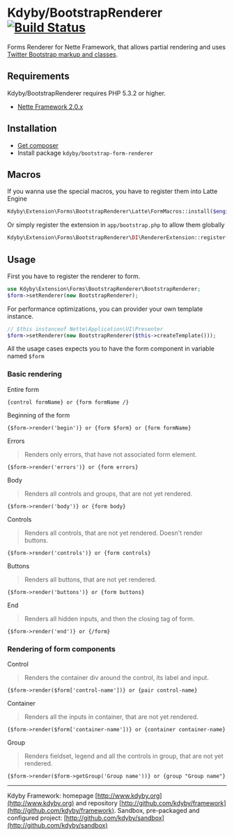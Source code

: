 # Kdyby/BootstrapRenderer [![Build Status](https://secure.travis-ci.org/Kdyby/Framework.png?branch=master)](http://travis-ci.org/Kdyby/Framework)

Forms Renderer for Nette Framework, that allows partial rendering and uses [Twitter Bootstrap markup and classes](http://twitter.github.com/bootstrap/base-css.html#forms).


## Requirements

Kdyby/BootstrapRenderer requires PHP 5.3.2 or higher.

- [Nette Framework 2.0.x](https://github.com/nette/nette)


## Installation

- [Get composer](http://getcomposer.org/doc/00-intro.md)
- Install package <code>kdyby/bootstrap-form-renderer</code>


## Macros

If you wanna use the special macros, you have to register them into Latte Engine

```php
Kdyby\Extension\Forms\BootstrapRenderer\Latte\FormMacros::install($engine->compiler);
```

Or simply register the extension in `app/bootstrap.php` to allow them globally

```php
Kdyby\Extension\Forms\BootstrapRenderer\DI\RendererExtension::register($configurator);
```


## Usage

First you have to register the renderer to form.

```php
use Kdyby\Extension\Forms\BootstrapRenderer\BootstrapRenderer;
$form->setRenderer(new BootstrapRenderer);
```

For performance optimizations, you can provider your own template instance.

```php
// $this instanceof Nette\Application\UI\Presenter
$form->setRenderer(new BootstrapRenderer($this->createTemplate()));
```

All the usage cases expects you to have the form component in variable named <code>$form</code>



### Basic rendering

Entire form

```smarty
{control formName} or {form formName /}
```

Beginning of the form

```smarty
{$form->render('begin')} or {form $form} or {form formName}
```

Errors

> Renders only errors, that have not associated form element.

```smarty
{$form->render('errors')} or {form errors}
```

Body

> Renders all controls and groups, that are not yet rendered.

```smarty
{$form->render('body')} or {form body}
```

Controls

> Renders all controls, that are not yet rendered. Doesn't render buttons.

```smarty
{$form->render('controls')} or {form controls}
```

Buttons

> Renders all buttons, that are not yet rendered.

```smarty
{$form->render('buttons')} or {form buttons}
```

End

> Renders all hidden inputs, and then the closing tag of form.

```smarty
{$form->render('end')} or {/form}
```


### Rendering of form components

Control

> Renders the container div around the control, its label and input.

```smarty
{$form->render($form['control-name'])} or {pair control-name}
```

Container

> Renders all the inputs in container, that are not yet rendered.

```smarty
{$form->render($form['container-name'])} or {container container-name}
```

Group

> Renders fieldset, legend and all the controls in group, that are not yet rendered.

```smarty
{$form->render($form->getGroup('Group name'))} or {group "Group name"}
```


-----

Kdyby Framework: homepage [http://www.kdyby.org](http://www.kdyby.org) and repository [http://github.com/kdyby/framework](http://github.com/kdyby/framework).
Sandbox, pre-packaged and configured project: [http://github.com/kdyby/sandbox](http://github.com/kdyby/sandbox)
